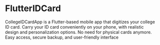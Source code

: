 # FlutterIDCard
CollegeIDCardApp is a Flutter-based mobile app that digitizes your college ID card. Carry your ID card conveniently on your phone, with realistic design and personalization options. No need for physical cards anymore. Easy access, secure backup, and user-friendly interface
